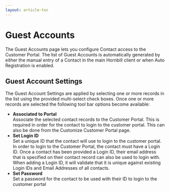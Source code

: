 ```yaml
---
layout: article-toc
---
```

# Guest Accounts
The Guest Accounts page lets you configure Contact access to the Customer Portal. The list of Guest Accounts is automatically generated by either the manual entry of a Contact in the main Hornbill client or when Auto Registration is enabled.

## Guest Account Settings
The Guest Account Settings are applied by selecting one or more records in the list using the provided multi-select check boxes. Once one or more records are selected the following tool bar options become available:

* **Associated to Portal**<br>Associate the selected contact records to the Customer Portal. This is required in order for the contact to login to the customer portal. This can also be done from the Customize Customer Portal page.
* **Set Login ID**<br>Set a unique ID that the contact will use to login to the customer portal. In order to login to the Customer Portal, the contact must have a Login ID. Once a contact has been provided a Login ID, their email address that is specified on their contact record can also be used to login with. When adding a Login ID, it will validate that it is unique against existing Login IDs and Email Addresses of all contacts.
* **Set Password**<br>Set a password for the contact to be used with their ID to login to the customer portal